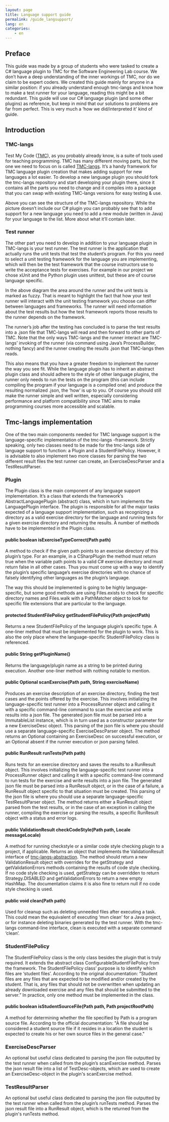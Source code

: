 ```yaml
---
layout: page
title: Language support guide
permalink: /guide_langsupport/
lang: en
categories:
    - en
---
```


## Preface

This guide was made by a group of students who were tasked to create a C# language plugin to TMC for the Software Engineering Lab course. We don’t have a deep understanding of the inner workings of TMC, nor do we claim to be expert coders. We created this guide mainly for anyone in a similar position: if you already understand enough tmc-langs and know how to make a test runner for your language, reading this might be a bit redundant. This guide will use our C# language plugin (and some other plugins) as reference, but keep in mind that our solutions to problems are far from perfect. This is very much a ‘how we did/interpreted it’ kind of guide.

## Introduction

### TMC-langs

Test My Code ([TMC](https://testmycode.github.io/)), as you probably already know, is a suite of tools used for teaching programming. TMC has many different moving parts, but the one we need to focus on is called [TMC-langs](https://github.com/testmycode/tmc-langs/). It’s a handy framework for TMC language plugin creation that makes adding support for new languages a lot easier. To develop a new language plugin you should fork the tmc-langs repository and start developing your plugin there, since it contains all the parts you need to change and it compiles into a package that you can swap with existing TMC-langs versions for easy testing & use.

Above you can see the structure of the TMC-langs repository. While the picture doesn’t include our C# plugin you can probably see that to add support for a new language you need to add a new module (written in Java) for your language to the list. More about what it’ll contain later.

### Test runner

The other part you need to develop in addition to your language plugin in TMC-langs is your test runner. The test runner is the application that actually runs the unit tests that test the student’s program. For this you need to select a unit testing framework for the language you are implementing, which will then be the test framework that the course instructors use to write the acceptance tests for exercises. For example in our project we chose xUnit and the Python plugin uses unittest, but these are of course language specific.

In the above diagram the area around the runner and the unit tests is marked as fuzzy. That is meant to highlight the fact that how your test runner will interact with the unit testing framework you choose can differ between languages and frameworks. The runner will need information about the test results but how the test framework reports those results to the runner depends on the framework.

The runner’s job after the testing has concluded is to parse the test results into a .json file that TMC-langs will read and then forward to other parts of TMC. Note that the only ways TMC-langs and the runner interact are TMC-langs’ invoking of the runner (via command using Java’s ProcessBuilder, nothing fancy) and the runner creating the results .json that TMC-langs then reads.

This also means that you have a greater freedom to implement the runner the way you see fit. While the language plugin has to inherit an abstract plugin class and should adhere to the style of other language plugins, the runner only needs to run the tests on the program (this can include compiling the program if your language is a compiled one) and produce the resulting normalized .json, the ‘how’ is up to you. Of course you should still make the runner simple and well written, especially considering performance and platform compatibility since TMC aims to make programming courses more accessible and scalable.

## Tmc-langs implementation

One of the two main components needed for TMC language support is the language-specific implementation of the tmc-langs -framework. Strictly speaking, only two classes need to be made for the tmc-langs side of language support to function: a Plugin and a StudentFilePolicy. However, it is advisable to also implement two more classes for parsing the two different result files the test runner can create, an ExerciseDescParser and a TestResultParser.

### Plugin

The Plugin class is the main component of any language support implementation. It’s a class that extends the framework’s AbstractLanguagePlugin (abstract) class, which in turn implements the LanguagePlugin interface. The plugin is responsible for all the major tasks expected of a language support implementation, such as recognizing a directory as a valid exercise directory for the language and running tests for a given exercise directory and returning the results. A number of methods have to be implemented in the Plugin class.

#### public boolean isExerciseTypeCorrect(Path path)

A method to check if the given path points to an exercise directory of this plugin’s type. For an example, in a CSharpPlugin the method must return true when the variable path points to a valid C# exercise directory and must return false in all other cases. Thus you must come up with a way to identify the plugin’s specific language’s exercise directories with no chance of falsely identifying other languages as the plugin’s language. 

The way this should be implemented is going to be highly language-specific, but some good methods are using Files.exists to check for specific directory names and Files.walk with a PathMatcher object to look for specific file extensions that are particular to the language. 

#### protected StudentFilePolicy getStudentFilePolicy(Path projectPath)

Returns a new StudentFilePolicy of the language plugin’s specific type. A one-liner method that must be implemented for the plugin to work. This is also the only place where the language-specific StudentFilePolicy class is referenced.

#### public String getPluginName()

Returns the language/plugin name as a string to be printed during execution. Another one-liner method with nothing notable to mention.

#### public Optional<ExerciseDesc> scanExercise(Path path, String exerciseName)

Produces an exercise description of an exercise directory, finding the test cases and the points offered by the exercise. This involves initializing the language-specific test runner into a ProcessRunner object and calling it with a specific command-line command to scan the exercise and write results into a json file. The generated json file must be parsed into a ImmutableList<TestDesc> instance, which is in turn used as a constructor parameter for a new ExerciseDesc object. This parsing of the json file is where you should use a separate language-specific ExerciseDescParser object. The method returns an Optional containing an ExerciseDesc on successful execution, or an Optional absent if the runner execution or json parsing failed.

#### public RunResult runTests(Path path)

Runs tests for an exercise directory and saves the results to a RunResult object. This involves initializing the language-specific test runner into a ProcessRunner object and calling it with a specific command-line command to run tests for the exercise and write results into a json file. The generated json file must be parsed into a RunResult object, or in the case of a failure, a RunResult object specific to that situation must be created. This parsing of the json file is where you should use a separate language-specific TestResultParser object. The method returns either a RunResult object parsed from the test results, or in the case of an exception in calling the runner, compiling the exercise or parsing the results, a specific RunResult object with a status and error logs.

#### public ValidationResult checkCodeStyle(Path path, Locale messageLocale)

A method for running checkstyle or a similar code style checking plugin to a project, if applicable. Returns an object that implements the ValidationResult interface of [tmc-langs-abstraction](https://github.com/testmycode/tmc-langs-abstraction). The method should return a new ValidationResult object with overrides for the getStrategy and getValidationErrors methods containing the results of code style checking. If no code style checking is used, getStrategy can be overridden to return Strategy.DISABLED and getValidationErrors to return a new empty HashMap. The documentation claims it is also fine to return null if no code style checking is used.

#### public void clean(Path path)

Used for cleanup such as deleting unneeded files after executing a task. This could mean the equivalent of executing ‘mvn clean’ for a Java project, or for instance deleting binaries generated by the test runner. With the tmc-langs command-line interface, clean is executed with a separate command ‘clean’.

### StudentFilePolicy

The StudentFilePolicy class is the only class besides the plugin that is truly required. It extends the abstract class ConfigurableStudentFilePolicy from the framework. The StudentFilePolicy class’ purpose is to identify which files are ‘student files’. According to the original documentation: “Student files are any files that are expected to be modified and/or created by the student. That is, any files that should not be overwritten when updating an already downloaded exercise and any files that should be submitted to the server.” In practice, only one method must be implemented in the class.

#### public boolean isStudentSourceFile(Path path, Path projectRootPath)

A method for determining whether the file specified by Path is a program source file. According to the official documentation: "A file should be considered a student source file if it resides in a location the student is expected to create his or her own source files in the general case."

### ExerciseDescParser

An optional but useful class dedicated to parsing the json file outputted by the test runner when called from the plugin’s scanExercise method. Parses the json result file into a list of TestDesc-objects, which are used to create an ExerciseDesc-object in the plugin's scanExercise method.

### TestResultParser

An optional but useful class dedicated to parsing the json file outputted by the test runner when called from the plugin’s runTests method. Parses the json result file into a RunResult object, which is the returned from the plugin's runTests method.
